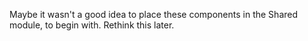 Maybe it wasn't a good idea to place these components in the Shared module, to begin with. Rethink this later.